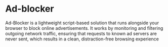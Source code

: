 # Ad-blocker
Ad-Blocker is a lightweight script-based solution that runs alongside your browser to block online advertisements. It works by monitoring and filtering outgoing network traffic, ensuring that requests to known ad servers are never sent, which results in a clean, distraction-free browsing experience
